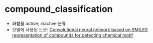 # compound_classification

- 화합물 active, inactive 분류
- 모델에 사용된 논문: [Convolutional neural network based on SMILES representation of compounds for detecting chemical motif](https://bmcbioinformatics.biomedcentral.com/articles/10.1186/s12859-018-2523-5)
